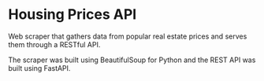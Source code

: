 # Housing Prices API

Web scraper that gathers data from popular real estate prices and serves them through a RESTful API.

The scraper was built using BeautifulSoup for Python and the REST API was built using FastAPI.